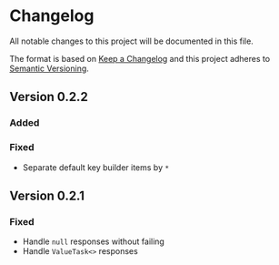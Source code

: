 # Changelog
All notable changes to this project will be documented in this file.

The format is based on [Keep a Changelog](http://keepachangelog.com/en/1.0.0/)
and this project adheres to [Semantic Versioning](http://semver.org/spec/v2.0.0.html).

## Version 0.2.2
### Added

### Fixed
- Separate default key builder items by `*`

## Version 0.2.1
### Fixed
- Handle `null` responses without failing
- Handle `ValueTask<>` responses